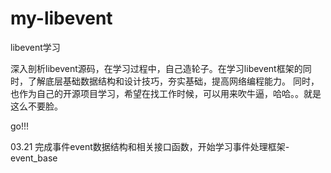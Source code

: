 # my-libevent
libevent学习

深入剖析libevent源码，在学习过程中，自己造轮子。在学习libevent框架的同时，了解底层基础数据结构和设计技巧，夯实基础，提高网络编程能力。
同时，也作为自己的开源项目学习，希望在找工作时候，可以用来吹牛逼，哈哈。。就是这么不要脸。

go!!!


03.21  完成事件event数据结构和相关接口函数，开始学习事件处理框架-event_base
